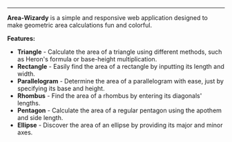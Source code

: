 ---
__Area-Wizardy__
is a simple and responsive web application designed to make geometric area calculations fun and colorful. 


**Features:**
- __Triangle__ - Calculate the area of a triangle using different methods, such as Heron's formula or base-height multiplication.
- __Rectangle__ - Easily find the area of a rectangle by inputting its length and width.
- __Parallelogram__ - Determine the area of a parallelogram with ease, just by specifying its base and height.
- __Rhombus__ - Find the area of a rhombus by entering its diagonals' lengths.
- __Pentagon__ - Calculate the area of a regular pentagon using the apothem and side length.
- __Ellipse__ - Discover the area of an ellipse by providing its major and minor axes.
 
